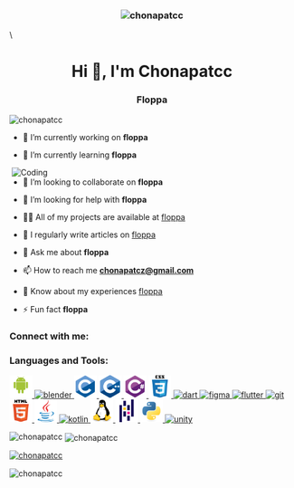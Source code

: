 <h3 align="center"><img src="https://usagif.com/wp-content/uploads/2022/hqgif/anya-forger-spy-family-acegif-6.gif" alt="chonapatcc" /></h3>\


<h1 align="center">Hi 👋, I'm Chonapatcc</h1>
<h3 align="center">Floppa</h3>

<p align="left"> <img src="https://komarev.com/ghpvc/?username=chonapatcc&label=Floppa&color=13e736&style=flat" alt="chonapatcc" /> </p>





- 🔭 I’m currently working on **floppa**

- 🌱 I’m currently learning **floppa**

<img align="right" alt="Coding" width="500" src="https://i.imgur.com/NxjWrSr.gif">

- 👯 I’m looking to collaborate on **floppa**



- 🤝 I’m looking for help with **floppa**

- 👨‍💻 All of my projects are available at [floppa](floppa)

- 📝 I regularly write articles on [floppa](floppa)

- 💬 Ask me about **floppa**

- 📫 How to reach me **chonapatcz@gmail.com**

- 📄 Know about my experiences [floppa](floppa)

- ⚡ Fun fact **floppa**

<h3 align="left">Connect with me:</h3>
<p align="left">
</p>

<h3 align="left">Languages and Tools:</h3>
<p align="left"> <a href="https://developer.android.com" target="_blank" rel="noreferrer"> <img src="https://raw.githubusercontent.com/devicons/devicon/master/icons/android/android-original-wordmark.svg" alt="android" width="40" height="40"/> </a> <a href="https://www.blender.org/" target="_blank" rel="noreferrer"> <img src="https://download.blender.org/branding/community/blender_community_badge_white.svg" alt="blender" width="40" height="40"/> </a> <a href="https://www.cprogramming.com/" target="_blank" rel="noreferrer"> <img src="https://raw.githubusercontent.com/devicons/devicon/master/icons/c/c-original.svg" alt="c" width="40" height="40"/> </a> <a href="https://www.w3schools.com/cpp/" target="_blank" rel="noreferrer"> <img src="https://raw.githubusercontent.com/devicons/devicon/master/icons/cplusplus/cplusplus-original.svg" alt="cplusplus" width="40" height="40"/> </a> <a href="https://www.w3schools.com/cs/" target="_blank" rel="noreferrer"> <img src="https://raw.githubusercontent.com/devicons/devicon/master/icons/csharp/csharp-original.svg" alt="csharp" width="40" height="40"/> </a> <a href="https://www.w3schools.com/css/" target="_blank" rel="noreferrer"> <img src="https://raw.githubusercontent.com/devicons/devicon/master/icons/css3/css3-original-wordmark.svg" alt="css3" width="40" height="40"/> </a> <a href="https://dart.dev" target="_blank" rel="noreferrer"> <img src="https://www.vectorlogo.zone/logos/dartlang/dartlang-icon.svg" alt="dart" width="40" height="40"/> </a> <a href="https://www.figma.com/" target="_blank" rel="noreferrer"> <img src="https://www.vectorlogo.zone/logos/figma/figma-icon.svg" alt="figma" width="40" height="40"/> </a> <a href="https://flutter.dev" target="_blank" rel="noreferrer"> <img src="https://www.vectorlogo.zone/logos/flutterio/flutterio-icon.svg" alt="flutter" width="40" height="40"/> </a> <a href="https://git-scm.com/" target="_blank" rel="noreferrer"> <img src="https://www.vectorlogo.zone/logos/git-scm/git-scm-icon.svg" alt="git" width="40" height="40"/> </a> <a href="https://www.w3.org/html/" target="_blank" rel="noreferrer"> <img src="https://raw.githubusercontent.com/devicons/devicon/master/icons/html5/html5-original-wordmark.svg" alt="html5" width="40" height="40"/> </a> <a href="https://www.java.com" target="_blank" rel="noreferrer"> <img src="https://raw.githubusercontent.com/devicons/devicon/master/icons/java/java-original.svg" alt="java" width="40" height="40"/> </a> <a href="https://kotlinlang.org" target="_blank" rel="noreferrer"> <img src="https://www.vectorlogo.zone/logos/kotlinlang/kotlinlang-icon.svg" alt="kotlin" width="40" height="40"/> </a> <a href="https://www.linux.org/" target="_blank" rel="noreferrer"> <img src="https://raw.githubusercontent.com/devicons/devicon/master/icons/linux/linux-original.svg" alt="linux" width="40" height="40"/> </a> <a href="https://pandas.pydata.org/" target="_blank" rel="noreferrer"> <img src="https://raw.githubusercontent.com/devicons/devicon/2ae2a900d2f041da66e950e4d48052658d850630/icons/pandas/pandas-original.svg" alt="pandas" width="40" height="40"/> </a> <a href="https://www.python.org" target="_blank" rel="noreferrer"> <img src="https://raw.githubusercontent.com/devicons/devicon/master/icons/python/python-original.svg" alt="python" width="40" height="40"/> </a> <a href="https://unity.com/" target="_blank" rel="noreferrer"> <img src="https://www.vectorlogo.zone/logos/unity3d/unity3d-icon.svg" alt="unity" width="40" height="40"/> </a> </p>

<p><img align="left" src="https://github-readme-stats.vercel.app/api?username=chonapatcc&show_icons=true&theme=radical&title_color=ffffff&text_color=ffffff&bg_color=35,4158d0,c850c0,ffcc70" alt="chonapatcc" /></p>

<p>&nbsp;<img align="center" src="https://github-readme-stats.vercel.app/api/top-langs?username=chonapatcc&show_icons=true&theme=tokyonight&title_color=ffffff&text_color=ffffff&bg_color=35,4158d0,c850c0,ffcc70" alt="chonapatcc" /></p>

<p align="left"> <a href="https://github.com/ryo-ma/github-profile-trophy"><img src="https://github-profile-trophy.vercel.app/?username=chonapatcc" alt="chonapatcc" /></a> </p>

<p><img align="center" src="https://github-readme-streak-stats.herokuapp.com/?user=chonapatcc&theme=dark" alt="chonapatcc" /></p>

